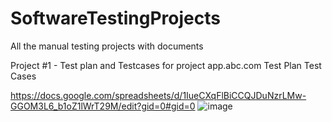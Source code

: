 # SoftwareTestingProjects
All the manual testing projects with documents



Project #1 - Test plan and Testcases for project app.abc.com
Test Plan
Test Cases

https://docs.google.com/spreadsheets/d/1IueCXqFlBiCCQJDuNzrLMw-GGOM3L6_b1oZ1lWrT29M/edit?gid=0#gid=0
![image](https://github.com/user-attachments/assets/839639ec-8a43-4b79-9476-a358759b9e56)
